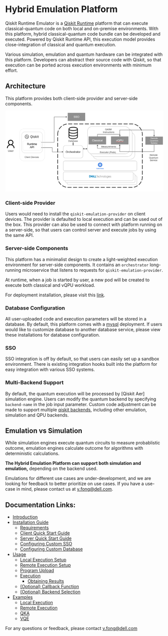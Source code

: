 # Hybrid Emulation Platform
Qiskit Runtime Emulator is a [Qiskit Runtime]() platform that can execute classical-quantum code on both local and on-premise environments. With this platform, hybrid classical-quantum code bundle can be developed and executed. Powered by Qiskit Runtime API, this execution model provides close-integration of classical and quantum execution. 

Various simulation, emulation and quantum hardware can be integrated with this platform. Developers can abstract their source code with Qiskit, so that execution can be ported across execution environments with minimum effort. 

## Architecture
This platform provides both client-side provider and server-side components. 

![Qiskit Runtime Architecture](../images/arch.png)
### Client-side Provider
Users would need to install the `qiskit-emulation-provider` on client devices. The provider is defaulted to local execution and can be used out of the box. This provider can also be used to connect with platform running on a server-side, so that users can control server and execute jobs by using the same API. 

### Server-side Components
This platform has a minimalist design to create a light-weighted execution environment for server-side components. It contains an `orchestrator` long-running microservice that listens to requests for `qiskit-emulation-provider`. 

At runtime, when a job is started by user, a new pod will be created to execute both classical and vQPU workload. 

For deployment installation, please visit this [link](install.md). 

### Database Configuration
All user-uploaded code and execution parameters will be stored in a database. By default, this platform comes with a [mysql](https://www.mysql.com/) deployment. If users would like to customize database to another database service, please view these installations for database configuration. 

### SSO
SSO integration is off by default, so that users can easily set up a sandbox environment. There is existing integration hooks built into the platform for easy integration with various SSO systems. 

### Multi-Backend Support
By default, the quantum execution will be processed by [Qiskit Aer] simulation engine. Users can modify the quantum backend by specifying `backend-name` in the job input parameter. Custom code adjustment can be made to support multiple [qiskit backends](), including other emulation, simulation and QPU backends. 

## Emulation vs Simulation
While simulation engines execute quantum circuits to measure probablistic outcome, emulation engines calculate outcome for algorithms with deterministic calculations. 

**The Hybrid Emulation Platform can support both simulation and emulation,** depending on the backend used. 

Emulations for different use cases are under-development, and we are looking for feedback to better prioritize on use cases. If you have a use-case in mind, please contact us at [v.fong@dell.com](mailto:v.fong@dell.com).

## Documentation Links:
- [Introduction](intro.md)
- [Installation Guide](install.md)
  - [Requirements](install.md#requirements)
  - [Client Quick Start Guide](install.md#client-quick-start-guide)
  - [Server Quick Start Guide](install.md#server-quick-start-guide)
  - [Configuring Custom SSO](install.md#configuring-custom-sso)
  - [Configuring Custom Database](install.md#configuring-custom-database)
- [Usage](usage.ipynb)
  - [Local Execution Setup](usage.ipynb)
  - [Remote Execution Setup](usage.ipynb)
  - [Program Upload](usage.ipynb)
  - [Execution](usage.ipynb)
    - [Obtaining Results](usage.ipynb)
  - [(Optional) Callback Function](usage.ipynb)
  - [(Optional) Backend Selection](usage.ipynb)
- [Examples](examples.ipynb)
  - [Local Execution](examples.ipynb)
  - [Remote Execution](examples.ipynb)
  - [QKA](examples.ipynb)
  - [VQE](examples.ipynb)


For any questions or feedback, please contact [v.fong@dell.com](mailto:v.fong@dell.com)